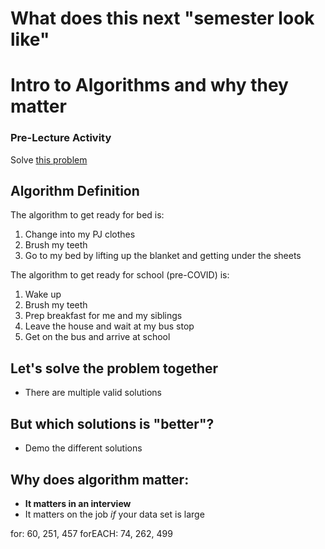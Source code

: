 # What does this next "semester look like"


# Intro to Algorithms and why they matter

### Pre-Lecture Activity
Solve [this problem](https://gist.github.com/thuyanduong/24fea0813de4181e8f543c46b62e7b4d)



## Algorithm Definition

The algorithm to get ready for bed is:
1. Change into my PJ clothes
2. Brush my teeth
3. Go to my bed by lifting up the blanket and getting under the sheets

The algorithm to get ready for school (pre-COVID) is:
1. Wake up
2. Brush my teeth
3. Prep breakfast for me and my siblings
4. Leave the house and wait at my bus stop
5. Get on the bus and arrive at school 



## Let's solve the problem together
- There are multiple valid solutions


## But which solutions is "better"?
* Demo the different solutions


## Why does algorithm matter:
- **It matters in an interview**
- It matters on the job _if_ your data set is large
 
for: 60, 251, 457
forEACH: 74, 262, 499


